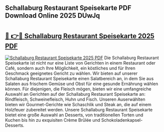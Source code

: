 ## Schallaburg Restaurant Speisekarte PDF Download Online 2025 DUwJq

# <h2><a href="http://gcd0pud.nevu.top/?p=Schallaburg+Restaurant+Speisekarte">🔗 👉🔴 Schallaburg Restaurant Speisekarte 2025 PDF</a></h2>

[![Schallaburg Restaurant Speisekarte 2025 PDF](https://i.imgur.com/dBaPXMq.png)](http://gcd0pud.nevu.top/?p=Schallaburg+Restaurant+Speisekarte)
Die Schallaburg Restaurant Speisekarte ist nicht nur eine Liste von Gerichten in einem Restaurant oder Café, sondern auch Ihre Möglichkeit, ein köstliches und für Ihren Geschmack geeignetes Gericht zu wählen. Wir bieten auf unserer Schallaburg Restaurant Speisekarte einen Salatbereich an, in dem Sie aus Salaten aus frischem Gemüse und Obst für eine gesunde Ernährung wählen können. Für diejenigen, die Fleisch mögen, bieten wir eine umfangreiche Auswahl an Gerichten auf der Schallaburg Restaurant Speisekarte an: Rindfleisch, Schweinefleisch, Huhn und Fisch. Unseren Auserwählten bieten wir Gourmet-Gerichte wie Schaschlik und Steak an, die auf einem Holzfeuer zubereitet werden. Unsere Schallaburg Restaurant Speisekarte bietet eine große Auswahl an Desserts, von traditionellen Torten und Kuchen bis hin zu exquisiten Crème Brûlée und Schokoladenkapsel-Desserts.
